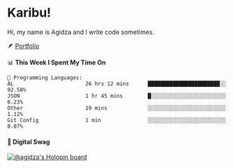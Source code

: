 # Karibu!
Hi, my name is Agidza and I write code sometimes.

🪶 [Portfolio](https://lynnagidza.github.io/)

<!--START_SECTION:waka-->
📊 **This Week I Spent My Time On** 

```text
💬 Programming Languages: 
AL                       26 hrs 12 mins      ███████████████████████░░   92.58% 
JSON                     1 hr 45 mins        █░░░░░░░░░░░░░░░░░░░░░░░░   6.23% 
Other                    19 mins             ░░░░░░░░░░░░░░░░░░░░░░░░░   1.12% 
Git Config               1 min               ░░░░░░░░░░░░░░░░░░░░░░░░░   0.07%

```


<!--END_SECTION:waka-->
#### 💟 **Digital Swag**
[![@agidza's Holopin board](https://holopin.me/agidza)](https://holopin.io/@agidza)
